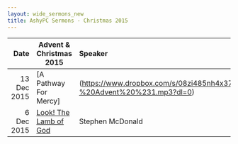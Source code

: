 ```yaml
---
layout: wide_sermons_new
title: AshyPC Sermons - Christmas 2015
---
```



 Date|Advent & Christmas 2015| Speaker
 -----:|---------------------|:--------------
13 Dec 2015|[A Pathway For Mercy]|(https://www.dropbox.com/s/08zi485nh4x37uh/2015.12.13%20-%20Advent%20%231.mp3?dl=0)|Barry Oakes 
 6 Dec 2015|[Look! The Lamb of God](https://www.dropbox.com/s/ekf5rcuoww79qtf/2015.12.06%20-%20John%201%4019-34.mp3?dl=0)|Stephen McDonald
